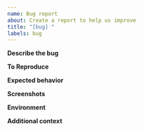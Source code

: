 ```yaml
---
name: Bug report
about: Create a report to help us improve
title: "[bug] "
labels: bug
---
```


**Describe the bug**
 
**To Reproduce**

**Expected behavior**

**Screenshots**

**Environment**

**Additional context**
